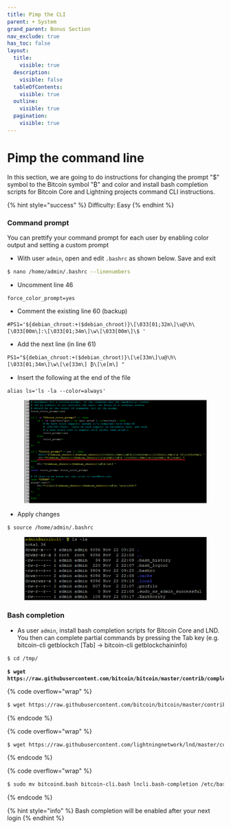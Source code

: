```yaml
---
title: Pimp the CLI
parent: + System
grand_parent: Bonus Section
nav_exclude: true
has_toc: false
layout:
  title:
    visible: true
  description:
    visible: false
  tableOfContents:
    visible: true
  outline:
    visible: true
  pagination:
    visible: true
---
```


# Pimp the command line

In this section, we are going to do instructions for changing the prompt "$" symbol to the Bitcoin symbol "₿" and color and install bash completion scripts for Bitcoin Core and Lightning projects command CLI instructions.

{% hint style="success" %}
Difficulty: Easy
{% endhint %}

### Command prompt

You can prettify your command prompt for each user by enabling color output and setting a custom prompt

* With user `admin`, open and edit `.bashrc` as shown below. Save and exit

```sh
$ nano /home/admin/.bashrc --linenumbers
```

* Uncomment line 46

```
force_color_prompt=yes
```

* Comment the existing line 60 (backup)

```
#PS1='${debian_chroot:+($debian_chroot)}\[\033[01;32m\]\u@\h\[\033[00m\]:\[\033[01;34m\]\w\[\033[00m\]\$ '
```

* Add the next line (in line 61)

```
PS1="${debian_chroot:+($debian_chroot)}\[\e[33m\]\u@\h\[\033[01;34m\]\w\[\e[33m\] ₿\[\e[m\] "
```

* Insert the following at the end of the file

```
alias ls='ls -la --color=always'
```

<figure><img src="../../.gitbook/assets/pimp-command-line.PNG" alt=""><figcaption></figcaption></figure>

* Apply changes

```sh
$ source /home/admin/.bashrc
```

<figure><img src="../../.gitbook/assets/pimp-command-line-2.PNG" alt=""><figcaption></figcaption></figure>

### Bash completion

* As user `admin`, install bash completion scripts for Bitcoin Core and LND. You then can complete partial commands by pressing the Tab key (e.g. bitcoin-cli getblockch \[Tab] → bitcoin-cli getblockchaininfo)

```bash
$ cd /tmp/
```

<pre class="language-bash" data-overflow="wrap"><code class="lang-bash"><strong>$ wget https://raw.githubusercontent.com/bitcoin/bitcoin/master/contrib/completions/bash/bitcoind.bash
</strong></code></pre>

{% code overflow="wrap" %}
```bash
$ wget https://raw.githubusercontent.com/bitcoin/bitcoin/master/contrib/completions/bash/bitcoin-cli.bash
```
{% endcode %}

{% code overflow="wrap" %}
```bash
$ wget https://raw.githubusercontent.com/lightningnetwork/lnd/master/contrib/lncli.bash-completion
```
{% endcode %}

{% code overflow="wrap" %}
```bash
$ sudo mv bitcoind.bash bitcoin-cli.bash lncli.bash-completion /etc/bash_completion.d/
```
{% endcode %}

{% hint style="info" %}
Bash completion will be enabled after your next login
{% endhint %}
